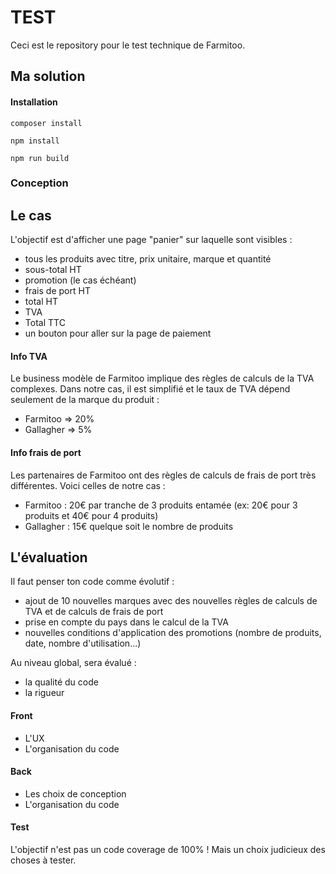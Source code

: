 # TEST

Ceci est le repository pour le test technique de Farmitoo.


## Ma solution

#### Installation
`composer install`

`npm install`

`npm run build`

### Conception



## Le cas

L'objectif est d'afficher une page "panier" sur laquelle sont visibles :
- tous les produits avec titre, prix unitaire, marque et quantité
- sous-total HT
- promotion (le cas échéant)
- frais de port HT
- total HT
- TVA
- Total TTC
- un bouton pour aller sur la page de paiement

#### Info TVA
Le business modèle de Farmitoo implique des règles de calculs de la TVA complexes.
Dans notre cas, il est simplifié et le taux de TVA dépend seulement de la marque du produit :
- Farmitoo => 20%
- Gallagher => 5%

#### Info frais de port
Les partenaires de Farmitoo ont des règles de calculs de frais de port très différentes. 
Voici celles de notre cas :
- Farmitoo : 20€ par tranche de 3 produits entamée (ex: 20€ pour 3 produits et 40€ pour 4 produits)
- Gallagher : 15€ quelque soit le nombre de produits

## L'évaluation
Il faut penser ton code comme évolutif :
- ajout de 10 nouvelles marques avec des nouvelles règles de calculs de TVA et de calculs de frais de port
- prise en compte du pays dans le calcul de la TVA
- nouvelles conditions d'application des promotions (nombre de produits, date, nombre d'utilisation...)

Au niveau global, sera évalué :
- la qualité du code
- la rigueur

#### Front
- L'UX
- L'organisation du code

#### Back
- Les choix de conception
- L'organisation du code

#### Test
L'objectif n'est pas un code coverage de 100% ! 
Mais un choix judicieux des choses à tester.
